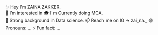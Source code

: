 ✨ Hey I'm ZAINA ZAKKER.  
👀 I’m interested in 
🎓 I'm Currently doing MCA.             
🌱 Strong background in Data science.
📫  Reach me on IG -> zai_na._
😄 Pronouns: ...
⚡ Fun fact: ...



<!---
zainazakker/zainazakker is a ✨ special ✨ repository because its `README.md` (this file) appears on your GitHub profile.
You can click the Preview link to take a look at your changes.
--->
